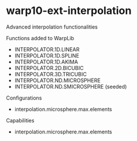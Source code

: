 # warp10-ext-interpolation

Advanced interpolation functionalities

Functions added to WarpLib
* INTERPOLATOR.1D.LINEAR
* INTERPOLATOR.1D.SPLINE
* INTERPOLATOR.1D.AKIMA
* INTERPOLATOR.2D.BICUBIC
* INTERPOLATOR.3D.TRICUBIC
* INTERPOLATOR.ND.MICROSPHERE
* INTERPOLATOR.ND.SMICROSPHERE (seeded)

Configurations
* interpolation.microsphere.max.elements

Capabilities
* interpolation.microsphere.max.elements